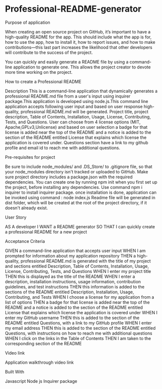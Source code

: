 # Professional-README-generator
Purpose of application

When creating an open source project on GitHub, it’s important to have a high-quality README for the app. This should include what the app is for, how to use the app, how to install it, how to report issues, and how to make contributions—this last part increases the likelihood that other developers will contribute to the success of the project.

You can quickly and easily generate a README file by using a command-line application to generate one. This allows the project creator to devote more time working on the project.

How to create a Professional README

Description
This is a command-line application that dynamically generates a professional README.md file from a user's input using inquirer package.This application is developed using node.js.This command line application accepts following user input and based on user response high-quality, professional README.md will be generated. Project title, project description, Table of Contents, Installation, Usage, License, Contributing, Tests, and Questions. User can choose from 4 license options (MIT, Apache,GPLv3,Unlicense) and based on user selection a badge for that license is added near the top of the README and a notice is added to the section of the README entitled License that explains which license the application is covered under. Questions section have a link to my github profile and email id to reach me with additional questions.

Pre-requisites for project

Be sure to include node_modules/ and .DS_Store/ to .gitignore file, so that your node_modules directory isn't tracked or uploaded to GitHub.
Make sure project directory includes a package.json with the required dependencies. You can create one by running npm init when you first set up the project, before installing any dependencies.
Use command npm i inquirer to install inquirer package.
once installation is done, application can be invoked using command : node index.js
Readme file will be generated in dist folder, which will be created at the root of the project directory, if it doesn't already exist.

User Story

AS A developer I WANT a README generator SO THAT I can quickly create a professional README for a new project

Acceptance Criteria

GIVEN a command-line application that accepts user input WHEN I am prompted for information about my application repository THEN a high-quality, professional README.md is generated with the title of my project and sections entitled Description, Table of Contents, Installation, Usage, License, Contributing, Tests, and Questions WHEN I enter my project title THEN this is displayed as the title of the README WHEN I enter a description, installation instructions, usage information, contribution guidelines, and test instructions THEN this information is added to the sections of the README entitled Description, Installation, Usage, Contributing, and Tests WHEN I choose a license for my application from a list of options THEN a badge for that license is added near the top of the README and a notice is added to the section of the README entitled License that explains which license the application is covered under WHEN I enter my GitHub username THEN this is added to the section of the README entitled Questions, with a link to my GitHub profile WHEN I enter my email address THEN this is added to the section of the README entitled Questions, with instructions on how to reach me with additional questions WHEN I click on the links in the Table of Contents THEN I am taken to the corresponding section of the README

Video link

Application walkthrough video link



Built With

Javascript
Node js
Inquirer package